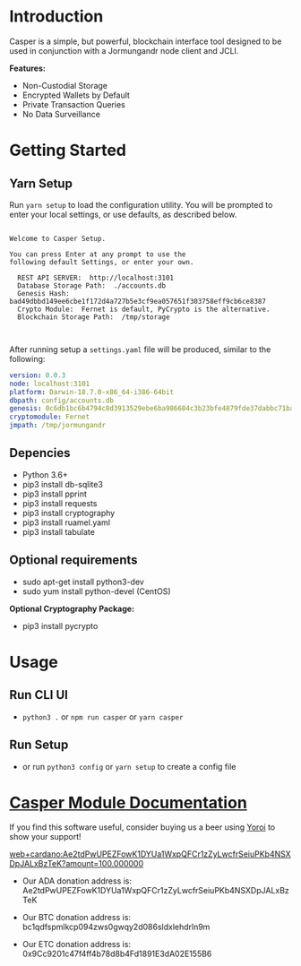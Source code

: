 # Introduction

Casper is a simple, but powerful, blockchain interface tool designed to be used in conjunction with a Jormungandr node client and JCLI.  

**Features:**
* Non-Custodial Storage
* Encrypted Wallets by Default
* Private Transaction Queries
* No Data Surveillance

# Getting Started

## Yarn Setup

Run `yarn setup` to load the configuration utility.  You will be prompted to enter your local settings, or use defaults, as described below.


```ascii

Welcome to Casper Setup.

You can press Enter at any prompt to use the
following default Settings, or enter your own.

  REST API SERVER:  http://localhost:3101
  Database Storage Path:  ./accounts.db
  Genesis Hash:  bad49dbbd149ee6cbe1f172d4a727b5e3cf9ea057651f303758eff9cb6ce8387
  Crypto Module:  Fernet is default, PyCrypto is the alternative.
  Blockchain Storage Path:  /tmp/storage



```

After running setup a `settings.yaml` file will be produced, similar to the following:


```yaml
version: 0.0.3
node: localhost:3101
platform: Darwin-18.7.0-x86_64-i386-64bit
dbpath: config/accounts.db
genesis: 0c6db1bc6b4794c8d3913529ebe6ba986684c3b23bfe4879fde37dabbc71ba93
cryptomodule: Fernet
jmpath: /tmp/jormungandr
```
## Depencies
* Python 3.6+
* pip3 install db-sqlite3
* pip3 install pprint
* pip3 install requests
* pip3 install cryptography
* pip3 install ruamel.yaml
* pip3 install tabulate

## Optional requirements
* sudo apt-get install python3-dev
* sudo yum install python-devel (CentOS)

**Optional Cryptography Package:**
* pip3 install pycrypto

# Usage

## Run CLI UI
* `python3 .` or `npm run casper` or `yarn casper`

## Run Setup
* or run `python3 config` or `yarn setup` to create a config file

# [Casper Module Documentation](casper.md)


If you find this software useful, consider buying us a beer using [Yoroi](web+cardano:Ae2tdPwUPEZFowK1DYUa1WxpQFCr1zZyLwcfrSeiuPKb4NSXDpJALxBzTeK?amount=100.000000) to show your support!

<web+cardano:Ae2tdPwUPEZFowK1DYUa1WxpQFCr1zZyLwcfrSeiuPKb4NSXDpJALxBzTeK?amount=100.000000>


* Our ADA donation address is: Ae2tdPwUPEZFowK1DYUa1WxpQFCr1zZyLwcfrSeiuPKb4NSXDpJALxBzTeK

* Our BTC donation address is: bc1qdfspmlkcp094zws0gwqy2d086sldxlehdrln9m

* Our ETC donation address is: 0x9Cc9201c47f4ff4b78d8b4Fd1891E3dA02E155B6


